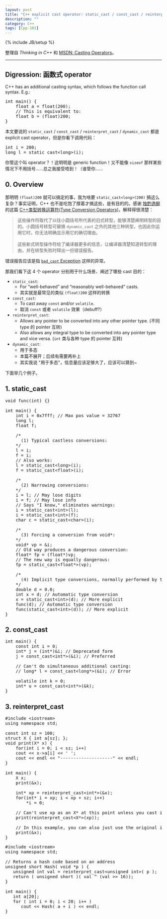 ```yaml
---
layout: post
title: "C++ explicit cast operator: static_cast / const_cast / reinterpret_cast / dynamic_cast"
description: ""
category: C++
tags: [Cpp-101]
---
```

{% include JB/setup %}

整理自 _Thinking in C++_ 和 [MSDN: Casting Operators](https://msdn.microsoft.com/en-us/library/5f6c9f8h.aspx)。

-----

## Digression: 函数式 operator

C++ has an additional casting syntax, which follows the function call syntax. E.g.:

<pre class="prettyprint linenums">
int main() {
	float a = float(200);
	// This is equivalent to:
	float b = (float)200;
}
</pre>

本文要说的 `static_cast` / `const_cast` / `reinterpret_cast` / `dynamic_cast` 都是 explicit cast operator，但是你看下调用代码：

<pre class="prettyprint linenums">
int i = 200;
long l = static_cast&lt;long&gt;(i);
</pre>

你管这个叫 operator？！这明明是 generic function！又不能像 `sizeof` 那样某些情况下不用括号……总之我接受唔到！（谁管你……

## 0. Overview

那明明 `(float)200` 就可以搞定的事，我为啥要 `static_cast<long>(200)` 搞这么复杂？事实证明，C++ 也不是吃饱了撑着才搞这些，是有目的的。感谢 [独酌逸醉](http://www.cnblogs.com/chinazhangjie/) 的这篇 [C++类型转换运算符(Type Conversion Operators)](http://www.cnblogs.com/chinazhangjie/archive/2010/08/19/1803051.html)，解释得很清楚：

> 这些操作符取代了以往小圆括号所代表的旧式转型，能够清楚阐明转型的目的。小圆括号转型可替换 `dynamic_cast` 之外的其他三种转型，也因此你运用它时，你无法明确显示用它的确切理由。  
> <br/>
> 这些新式转型操作符给了编译器更多的信息，让编译器清楚知道转型的理由，并在转型失败时释出一份错误报告。

错误报告应该是指 [`bad_cast` Exception](https://msdn.microsoft.com/en-us/library/82f1eehz.aspx) 这样的异常。

那我们看下这 4 个 operator 分别用于什么场景、阐述了哪些 cast 目的：

* `static_cast`:
	* For “well-behaved” and “reasonably well-behaved” casts.
	* 其实就是最常见的类似 `(float)200` 这样的转换
* `const_cast`: 
	* To cast away `const` and/or `volatile`.
	* 取消 `const` 或者 `volatile` 效果（debuff?）
* `reinterpret_cast`:
	* Allows any pointer to be converted into any other pointer type. (不同 type 的 pointer 互转)
	* Also allows any integral type to be converted into any pointer type and vice versa. (`int` 类与各种 type 的 pointer 互转)
* `dynamic_cast`:
	* 用于多态
	* 本篇不展开；后续有需要再补上
	* 其实我说 "用于多态"，信息量应该足够大了，应该可以猜到~
	
下面举几个例子。

## 1. static_cast

<pre class="prettyprint linenums">
void func(int) {}

int main() {
	int i = 0x7fff; // Max pos value = 32767
	long l;
	float f;
	
	/*
	  (1) Typical castless conversions:
	*/
	l = i;
	f = i;
	// Also works:
	l = static_cast&lt;long&gt;(i);
	f = static_cast&lt;float&gt;(i);
	
	/*
	  (2) Narrowing conversions:
	*/
	i = l; // May lose digits
	i = f; // May lose info
	// Says "I know," eliminates warnings:
	i = static_cast&lt;int&gt;(l);
	i = static_cast&lt;int&gt;(f);
	char c = static_cast&lt;char&gt;(i);
	
	/*
	  (3) Forcing a conversion from void*: 
	*/
	void* vp = &i;
	// Old way produces a dangerous conversion:
	float* fp = (float*)vp;
	// The new way is equally dangerous:
	fp = static_cast&lt;float*&gt;(vp);
	
	/* 
	  (4) Implicit type conversions, normally performed by the compiler:
	*/
	double d = 0.0;
	int x = d; // Automatic type conversion
	x = static_cast&lt;int&gt;(d); // More explicit
	func(d); // Automatic type conversion
	func(static_cast&lt;int&gt;(d)); // More explicit
}
</pre>

## 2. const_cast

<pre class="prettyprint linenums">
int main() {
	const int i = 0;
	int* j = (int*)&i; // Deprecated form
	j = const_cast&lt;int*&gt;(&i); // Preferred
	
	// Can't do simultaneous additional casting:
	// long* l = const_cast&lt;long*&gt;(&i); // Error
	
	volatile int k = 0;
	int* u = const_cast&lt;int*&gt;(&k);
}
</pre>

## 3. reinterpret_cast

<pre class="prettyprint linenums">
#include &lt;iostream&gt;
using namespace std;

const int sz = 100;
struct X { int a[sz]; };
void print(X* x) {
	for(int i = 0; i &lt; sz; i++)
	cout &lt;&lt; x-&gt;a[i] &lt;&lt; ' ';
	cout &lt;&lt; endl &lt;&lt; "--------------------" &lt;&lt; endl;
}

int main() {
	X x;
	print(&x);
	
	int* xp = reinterpret_cast&lt;int*&gt;(&x);
	for(int* i = xp; i &lt; xp + sz; i++)
		*i = 0;
		
	// Can't use xp as an X* at this point unless you cast it back:
	print(reinterpret_cast&lt;X*&gt;(xp));
	
	// In this example, you can also just use the original identifier:
	print(&x);
}
</pre>

<pre class="prettyprint linenums">
#include &lt;iostream&gt;
using namespace std;

// Returns a hash code based on an address
unsigned short Hash( void *p ) {
   unsigned int val = reinterpret_cast&lt;unsigned int&gt;( p );
   return ( unsigned short )( val ^ (val &gt;&gt; 16));
}

int main() {
   int a[20];
   for ( int i = 0; i &lt; 20; i++ )
      cout &lt;&lt; Hash( a + i ) &lt;&lt; endl;
}
</pre>